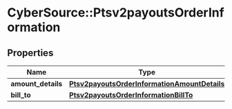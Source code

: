 # CyberSource::Ptsv2payoutsOrderInformation

## Properties
Name | Type | Description | Notes
------------ | ------------- | ------------- | -------------
**amount_details** | [**Ptsv2payoutsOrderInformationAmountDetails**](Ptsv2payoutsOrderInformationAmountDetails.md) |  | [optional] 
**bill_to** | [**Ptsv2payoutsOrderInformationBillTo**](Ptsv2payoutsOrderInformationBillTo.md) |  | [optional] 


